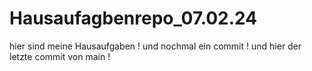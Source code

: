 # Hausaufagbenrepo_07.02.24
hier sind meine Hausaufgaben !
und nochmal ein commit !
und hier der letzte commit von main !
